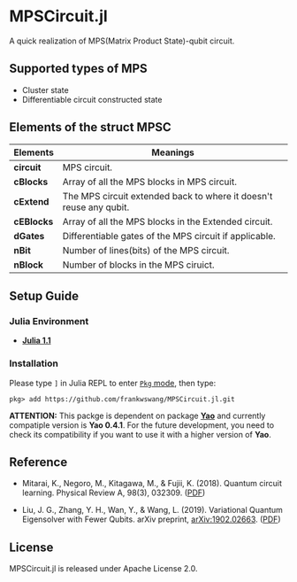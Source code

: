 # MPSCircuit.jl
A quick realization of MPS(Matrix Product State)-qubit circuit. 

## Supported types of MPS
- Cluster state
- Differentiable circuit constructed state

## Elements of the struct MPSC
Elements | Meanings
------------ | -------------
__circuit__|MPS circuit.
__cBlocks__|Array of all the MPS blocks in MPS circuit.
__cExtend__|The MPS circuit extended back to where it doesn't reuse any qubit.
__cEBlocks__|Array of all the MPS blocks in the Extended circuit.
__dGates__|Differentiable gates of the MPS circuit if applicable.
__nBit__|Number of lines(bits) of the MPS circuit. 
__nBlock__|Number of blocks in the MPS ciruict.

## Setup Guide
### Julia Environment
* [__Julia 1.1__](https://julialang.org)

### Installation
Please type `]` in Julia REPL to enter [`Pkg` mode](https://julialang.github.io/Pkg.jl/v1.0/index.html), then type:
```
pkg> add https://github.com/frankwswang/MPSCircuit.jl.git
``` 
__ATTENTION:__ This packge is dependent on package [__Yao__](https://github.com/QuantumBFS/Yao.jl) and currently compatiple version is __Yao 0.4.1__. For the future development, you need to check its compatibility if you want to use it with a higher version of __Yao__. 

## Reference
* Mitarai, K., Negoro, M., Kitagawa, M., & Fujii, K. (2018). Quantum circuit learning. Physical Review A, 98(3), 032309. ([PDF](https://arxiv.org/pdf/1803.00745.pdf))

* Liu, J. G., Zhang, Y. H., Wan, Y., & Wang, L. (2019). Variational Quantum Eigensolver with Fewer Qubits. arXiv preprint, [arXiv:1902.02663](https://arxiv.org/abs/1902.02663). ([PDF](https://arxiv.org/pdf/1902.02663.pdf))

## License
MPSCircuit.jl is released under Apache License 2.0.
